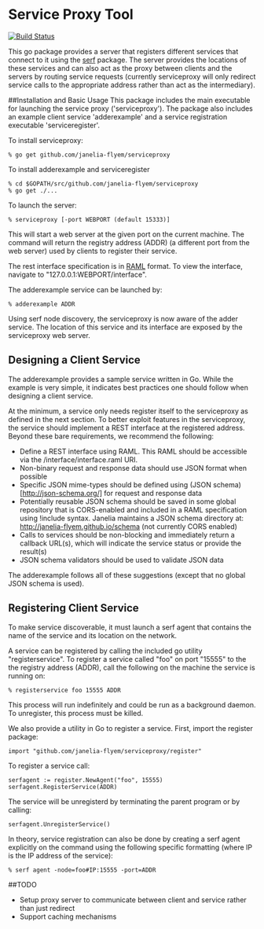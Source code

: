 # Service Proxy Tool

[![Build Status](https://drone.io/github.com/janelia-flyem/serviceproxy/status.png)](https://drone.io/github.com/janelia-flyem/serviceproxy/latest)

This go package provides a server that registers different services that
connect to it using the [serf](https://github.com/hashicorp/serf)
package.  The server provides the locations of these services and
can also act as the proxy between clients and the
servers by routing service requests (currently serviceproxy will only
redirect service calls to the appropriate address rather than act as
the intermediary).

##Installation and Basic Usage
This package includes the main executable for launching the service
proxy ('serviceproxy').  The package also includes an
example client service 'adderexample'
and a service registration executable 'serviceregister'.

To install serviceproxy:

    % go get github.com/janelia-flyem/serviceproxy

To install adderexample and serviceregister

    % cd $GOPATH/src/github.com/janelia-flyem/serviceproxy
    % go get ./...
    

To launch the server:

    % serviceproxy [-port WEBPORT (default 15333)]

This will start a web server at the given port on the current
machine.
The command will return the registry address (ADDR) (a different
port from the web server) used by clients to register their service.

The rest interface specification is in [RAML](http://raml.org) format.
To view the interface, navigate to
"127.0.0.1:WEBPORT/interface".

The adderexample service can be launched by:

    % adderexample ADDR
    
Using serf node discovery, the serviceproxy is now aware of the
adder service.  The location of this service and its interface are
exposed by the serviceproxy web server.

## Designing a Client Service

The adderexample provides a sample service written in Go.  While the example
is very simple, it indicates best practices one should follow
when designing a client service.

At the minimum, a service only needs
register itself to the serviceproxy as defined in the next section.  To better
exploit features in the serviceproxy, the service should implement a REST interface
at the registered address.
Beyond these bare requirements, we recommend the following:

* Define a REST interface using RAML.  This RAML should be accessible via the /interface/interface.raml URI.
* Non-binary request and response data should use JSON format when possible
* Specific JSON mime-types should be defined using (JSON schema)[http://json-schema.org/] for request and response data
* Potentially reusable JSON schema should be saved in some global repository that is CORS-enabled and included in a RAML specification using !include syntax.  Janelia maintains a JSON schema directory at: http://janelia-flyem.github.io/schema (not currently CORS enabled)
* Calls to services should be non-blocking and immediately return a callback URL(s), which will indicate the service status or provide the result(s)
* JSON schema validators should be used to validate JSON data

The adderexample follows all of these suggestions (except that no global JSON schema is used).


## Registering Client Service

To make service discoverable, it must launch a serf agent that
contains the name of the service and its location on the network.

A service can be registered by calling the included go utility "registerservice".
To register a service called "foo" on port "15555" to the
the registry address (ADDR), call the following on the machine the service is running on:
    
    % registerservice foo 15555 ADDR

This process will run indefinitely and could be run as a background daemon.
To unregister, this process must be killed.

We also provide a utility in Go to register a service.  First,
import the register package:

    import "github.com/janelia-flyem/serviceproxy/register"

To register a service call:
    
    serfagent := register.NewAgent("foo", 15555)
    serfagent.RegisterService(ADDR)

The service will be unregisterd by terminating the parent
program or by calling:

    serfagent.UnregisterService()

In theory, service registration can also be done by creating
a serf agent explicitly on the command using the following
specific formatting
(where IP is the IP address of the service):

    % serf agent -node=foo#IP:15555 -port=ADDR


##TODO

* Setup proxy server to communicate between client and service rather than just redirect
* Support caching mechanisms

